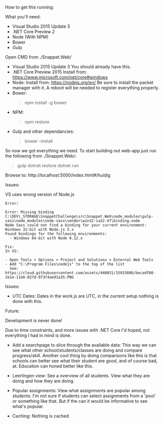 How to get this running:

What you'll need:

 - Visual Studio 2015 Update 3
 - .NET Core Preview 2
 - Node (With NPM)
 - Bower
 - Gulp
 
Open CMD from ./Snappet.Web/

 - Visual Studio 2015 Update 3
   You should already have this.
 - .NET Core Preview 2015
   Install from: https://www.microsoft.com/net/core#windows
 - Node:
   Install from: https://nodejs.org/en/
   Be sure to install the packet manager with it.
   A reboot will be needed to register everything properly.
 - Bower:
   > npm install -g bower
 - NPM:
   > npm restore
 - Gulp and other dependancies:
   > bower -install
   
So now we got everything we need. To start building out web-app just run the following from ./Snappet.Web/:

> gulp
> dotnet restore
> dotnet run

Browse to: http://localhost:5000/index.html#/huidig

Issues:

VS uses wrong version of Node.js

	Error:

	Error: Missing binding C:\DEV\_STORAGE\SnappetChallenge\src\Snappet.Web\node_modules\gulp-sass\node_modules\node-sass\vendor\win32-ia32-47\binding.node
	Node Sass could not find a binding for your current environment: Windows 32-bit with Node.js 5.x
	Found bindings for the following environments:
	  - Windows 64-bit with Node 0.12.x

	Fix:
	In VS:
	
	- Open Tools > Options > Project and Solutions > External Web Tools
	- Add "C:\Program Files\nodejs" to the top of the list
	  See: https://cloud.githubusercontent.com/assets/440031/15933886/becadf08-2e1e-11e6-827d-073f4ae91a35.PNG

Issues:

 - UTC Dates:
   Dates in the work.js are UTC, in the current setup nothing is done with this.

Future:

Development is never done!

Due to time constraints, and more issues with .NET Core I'd hoped, not everything I had in mind is done.

 - Add a searchpage to slice through the available data:
   This way we can see what other school/students/classes are doing and compare progress/skill.
   Another cool thing by doing comparisons like this is that schools can better see what their student are good,
   and of course bad, at. Education can honed better like this.
   
 - Leerlingen view:
   See a overview of all students. View what they are doing and how they are doing.
   
 - Popular assignments:
   View what assignments are popular among students.
   I'm not sure if students can select assignments from a 'pool' or something like that. But if the can it would be informative to
   see what's popular.
   
 - Caching:
   Nothing is cached